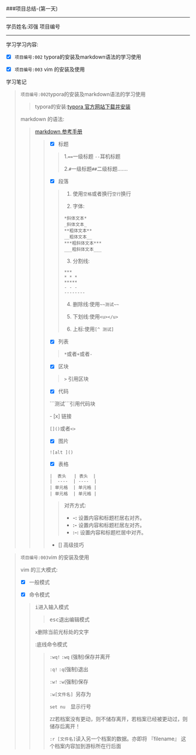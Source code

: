###项目总结-(第一天)

***

学员姓名:邓强     项目编号

***

学习学习内容:

- [x] `项目编号:002` typora的安装及markdown语法的学习使用   

- [x] `项目编号:003` vim 的安装及使用

学习笔记

> `项目编号:002`typora的安装及markdown语法的学习使用
>
> > typora的安装:[typora 官方网站下载并安装](https://typora.io/)
>
> markdown 的语法:
>
> > [markdown 参考手册](https://www.runoob.com/markdown/)
> >
> > >- [x] 标题
> > >
> > >> 1.`==`一级标题 `--`耳机标题
> > >>
> > >> 2.`#`一级标题`##`二级标题.......
> > >
> > >- [x] 段落
> > >
> > >>1. 使用`空格`或者换行`空行`换行
> > >>
> > >>2. 字体:
> > >>
> > >>```
> > >>*斜体文本*
> > >>_斜体文本_
> > >>**粗体文本**
> > >>__粗体文本__
> > >>***粗斜体文本***
> > >>___粗斜体文本___
> > >>```
> > >>3. 分割线:
> > >>
> > >>```
> > >>***
> > >>* * *
> > >>*****
> > >>- - - 
> > >>--------
> > >>```
> > >>
> > >>4. 删除线:使用`~~测试~~`
> > >>
> > >>5. 下划线:使用`<u></u>`
> > >>
> > >>6. 上标:使用`[^ 测试]`
> > >>
> > >>
> > >
> > >- [x] 列表
> > >
> > > > `*`或者`+`或者`-`
> > >
> > >- [x] 区块
> > >
> > > > `>`	引用区块
> > >
> > >- [x] 代码
> > >
> > ><p>```测试```引用代码块</p>
> > >- [x] 链接
> > >
> > >`[]()`或者`<>`
> > >
> > >- [x] 图片
> > >
> > >`![alt ]()`
> > >
> > >- [x] 表格
> > >
> > >```
> > >|  表头   | 表头  |
> > >|  ----  | ----  |
> > >| 单元格  | 单元格 |
> > >| 单元格  | 单元格 |
> > >```
> > >
> > >> 对齐方式:
> > >>
> > >> - **-:** 设置内容和标题栏居右对齐。
> > >> - **:-** 设置内容和标题栏居左对齐。
> > >> - **:-:** 设置内容和标题栏居中对齐。
> > >
> > > - [] 高级技巧
>

>`项目编号:003`vim 的安装及使用
>
>
>
>vim 的三大模式:
>
>
>- [x] 一般模式
>
>  >
>  >
>  >
>
>- [x] 命令模式
>
>><kbd>i</kbd>进入输入模式
>>
>>><kbd>esc</kbd>退出编辑模式
>>>
>>>
>>
>>`x`删除当前光标处的文字
>>
>>>
>>>
>>>
>>
>>:底线命令模式
>>
>>>`:wq!` `:wq` (强制)保存并离开
>>>
>>>`:q!` `:q`(强制)退出
>>>
>>>`:w!` `:w`(强制)保存
>>>
>>>`:w[文件名] `另存为
>>>
>>>`set nu  `显示行号
>>>
>>>`ZZ`若档案没有更动，则不储存离开，若档案已经被更动过，则储存后离开！
>>>
>>>`:r [文件名]`读入另一个档案的数据。亦即将 『filename』 这个档案内容加到游标所在行后面


